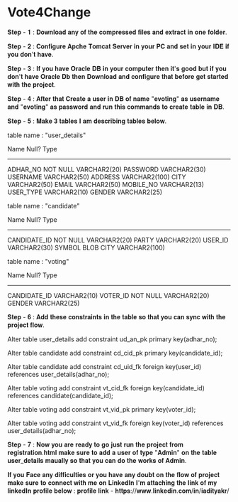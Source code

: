 # Vote4Change

𝐒𝐭𝐞𝐩 - 𝟏 : 𝐃𝐨𝐰𝐧𝐥𝐨𝐚𝐝 𝐚𝐧𝐲 𝐨𝐟 𝐭𝐡𝐞 𝐜𝐨𝐦𝐩𝐫𝐞𝐬𝐬𝐞𝐝 𝐟𝐢𝐥𝐞𝐬 𝐚𝐧𝐝 𝐞𝐱𝐭𝐫𝐚𝐜𝐭 𝐢𝐧 𝐨𝐧𝐞 𝐟𝐨𝐥𝐝𝐞𝐫.

𝐒𝐭𝐞𝐩 - 𝟐 : 𝐂𝐨𝐧𝐟𝐢𝐠𝐮𝐫𝐞 𝐀𝐩𝐜𝐡𝐞 𝐓𝐨𝐦𝐜𝐚𝐭 𝐒𝐞𝐫𝐯𝐞𝐫 𝐢𝐧 𝐲𝐨𝐮𝐫 𝐏𝐂 𝐚𝐧𝐝 𝐬𝐞𝐭 𝐢𝐧 𝐲𝐨𝐮𝐫 𝐈𝐃𝐄 𝐢𝐟 𝐲𝐨𝐮 𝐝𝐨𝐧'𝐭 𝐡𝐚𝐯𝐞.

𝐒𝐭𝐞𝐩 - 𝟑 : 𝐈𝐟 𝐲𝐨𝐮 𝐡𝐚𝐯𝐞 𝐎𝐫𝐚𝐜𝐥𝐞 𝐃𝐁 𝐢𝐧 𝐲𝐨𝐮𝐫 𝐜𝐨𝐦𝐩𝐮𝐭𝐞𝐫 𝐭𝐡𝐞𝐧 𝐢𝐭'𝐬 𝐠𝐨𝐨𝐝 𝐛𝐮𝐭 𝐢𝐟 𝐲𝐨𝐮 𝐝𝐨𝐧'𝐭 𝐡𝐚𝐯𝐞 𝐎𝐫𝐚𝐜𝐥𝐞 𝐃𝐛 𝐭𝐡𝐞𝐧 𝐃𝐨𝐰𝐧𝐥𝐨𝐚𝐝 𝐚𝐧𝐝 𝐜𝐨𝐧𝐟𝐢𝐠𝐮𝐫𝐞 𝐭𝐡𝐚𝐭 𝐛𝐞𝐟𝐨𝐫𝐞 𝐠𝐞𝐭 𝐬𝐭𝐚𝐫𝐭𝐞𝐝 𝐰𝐢𝐭𝐡 𝐭𝐡𝐞 𝐩𝐫𝐨𝐣𝐞𝐜𝐭.

𝐒𝐭𝐞𝐩 - 𝟒 : 𝐀𝐟𝐭𝐞𝐫 𝐭𝐡𝐚𝐭 𝐂𝐫𝐞𝐚𝐭𝐞 𝐚 𝐮𝐬𝐞𝐫 𝐢𝐧 𝐃𝐁 𝐨𝐟 𝐧𝐚𝐦𝐞 "𝐞𝐯𝐨𝐭𝐢𝐧𝐠" 𝐚𝐬 𝐮𝐬𝐞𝐫𝐧𝐚𝐦𝐞 𝐚𝐧𝐝 "𝐞𝐯𝐨𝐭𝐢𝐧𝐠" 𝐚𝐬 𝐩𝐚𝐬𝐬𝐰𝐨𝐫𝐝 𝐚𝐧𝐝 𝐫𝐮𝐧 𝐭𝐡𝐢𝐬 𝐜𝐨𝐦𝐦𝐚𝐧𝐝𝐬 𝐭𝐨 𝐜𝐫𝐞𝐚𝐭𝐞 𝐭𝐚𝐛𝐥𝐞 𝐢𝐧 𝐃𝐁.

𝐒𝐭𝐞𝐩 - 𝟓 : 𝐌𝐚𝐤𝐞 𝟑 𝐭𝐚𝐛𝐥𝐞𝐬 𝐈 𝐚𝐦 𝐝𝐞𝐬𝐜𝐫𝐢𝐛𝐢𝐧𝐠 𝐭𝐚𝐛𝐥𝐞𝐬 𝐛𝐞𝐥𝐨𝐰.

table name : "user_details"

Name                                      Null?    Type
 ----------------------------------------- -------- ----------------------------
 ADHAR_NO                                  NOT NULL VARCHAR2(20)
 PASSWORD                                           VARCHAR2(30)
 USERNAME                                           VARCHAR2(50)
 ADDRESS                                            VARCHAR2(100)
 CITY                                               VARCHAR2(50)
 EMAIL                                              VARCHAR2(50)
 MOBILE_NO                                          VARCHAR2(13)
 USER_TYPE                                          VARCHAR2(10)
 GENDER                                             VARCHAR2(25)


table name : "candidate"

 Name                                      Null?    Type
 ----------------------------------------- -------- ----------------------------
 CANDIDATE_ID                              NOT NULL VARCHAR2(20)
 PARTY                                              VARCHAR2(20)
 USER_ID                                            VARCHAR2(30)
 SYMBOL                                             BLOB
 CITY                                               VARCHAR2(100)
 
 
 table name : "voting"
 
  Name                                      Null?    Type
 ----------------------------------------- -------- ----------------------------
 CANDIDATE_ID                                       VARCHAR2(10)
 VOTER_ID                                  NOT NULL VARCHAR2(20)
 GENDER                                             VARCHAR2(25)
 
𝐒𝐭𝐞𝐩 - 𝟔 : 𝐀𝐝𝐝 𝐭𝐡𝐞𝐬𝐞 𝐜𝐨𝐧𝐬𝐭𝐫𝐚𝐢𝐧𝐭𝐬 𝐢𝐧 𝐭𝐡𝐞 𝐭𝐚𝐛𝐥𝐞 𝐬𝐨 𝐭𝐡𝐚𝐭 𝐲𝐨𝐮 𝐜𝐚𝐧 𝐬𝐲𝐧𝐜 𝐰𝐢𝐭𝐡 𝐭𝐡𝐞 𝐩𝐫𝐨𝐣𝐞𝐜𝐭 𝐟𝐥𝐨𝐰.
 
 Alter table user_details add constraint ud_an_pk primary key(adhar_no);

Alter table candidate add constraint cd_cid_pk primary key(candidate_id);

Alter table candidate add constraint cd_uid_fk foreign key(user_id) references user_details(adhar_no);

Alter table voting add constraint vt_cid_fk foreign key(candidate_id) references candidate(candidate_id);

Alter table voting add constraint vt_vid_pk primary key(voter_id);

Alter table voting add constraint vt_vid_fk foreign key(voter_id) references user_details(adhar_no);

𝐒𝐭𝐞𝐩 - 𝟕 : 𝐍𝐨𝐰 𝐲𝐨𝐮 𝐚𝐫𝐞 𝐫𝐞𝐚𝐝𝐲 𝐭𝐨 𝐠𝐨 𝐣𝐮𝐬𝐭 𝐫𝐮𝐧 𝐭𝐡𝐞 𝐩𝐫𝐨𝐣𝐞𝐜𝐭 𝐟𝐫𝐨𝐦 𝐫𝐞𝐠𝐢𝐬𝐭𝐫𝐚𝐭𝐢𝐨𝐧.𝐡𝐭𝐦𝐥 𝐦𝐚𝐤𝐞 𝐬𝐮𝐫𝐞 𝐭𝐨 𝐚𝐝𝐝 𝐚 𝐮𝐬𝐞𝐫 𝐨𝐟 𝐭𝐲𝐩𝐞 "𝐀𝐝𝐦𝐢𝐧" 𝐨𝐧 𝐭𝐡𝐞 𝐭𝐚𝐛𝐥𝐞 𝐮𝐬𝐞𝐫_𝐝𝐞𝐭𝐚𝐢𝐥𝐬 𝐦𝐚𝐮𝐚𝐥𝐥𝐲 𝐬𝐨 𝐭𝐡𝐚𝐭 𝐲𝐨𝐮 𝐜𝐚𝐧 𝐝𝐨 𝐭𝐡𝐞 𝐰𝐨𝐫𝐤𝐬 𝐨𝐟 𝐀𝐝𝐦𝐢𝐧.

𝐈𝐟 𝐲𝐨𝐮 𝐅𝐚𝐜𝐞 𝐚𝐧𝐲 𝐝𝐢𝐟𝐟𝐢𝐜𝐮𝐥𝐭𝐢𝐞𝐬 𝐨𝐫 𝐲𝐨𝐮 𝐡𝐚𝐯𝐞 𝐚𝐧𝐲 𝐝𝐨𝐮𝐛𝐭 𝐨𝐧 𝐭𝐡𝐞 𝐟𝐥𝐨𝐰 𝐨𝐟 𝐩𝐫𝐨𝐣𝐞𝐜𝐭 𝐦𝐚𝐤𝐞 𝐬𝐮𝐫𝐞 𝐭𝐨 𝐜𝐨𝐧𝐧𝐞𝐜𝐭 𝐰𝐢𝐭𝐡 𝐦𝐞 𝐨𝐧 𝐋𝐢𝐧𝐤𝐞𝐝𝐈𝐧 𝐈'𝐦 𝐚𝐭𝐭𝐚𝐜𝐡𝐢𝐧𝐠 𝐭𝐡𝐞 𝐥𝐢𝐧𝐤 𝐨𝐟 𝐦𝐲 𝐥𝐢𝐧𝐤𝐞𝐝𝐈𝐧 𝐩𝐫𝐨𝐟𝐢𝐥𝐞 𝐛𝐞𝐥𝐨𝐰 : 
      𝐩𝐫𝐨𝐟𝐢𝐥𝐞 𝐥𝐢𝐧𝐤 -  𝐡𝐭𝐭𝐩𝐬://𝐰𝐰𝐰.𝐥𝐢𝐧𝐤𝐞𝐝𝐢𝐧.𝐜𝐨𝐦/𝐢𝐧/𝐢𝐚𝐝𝐢𝐭𝐲𝐚𝐤𝐫/


 
 

